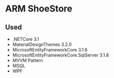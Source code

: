 # ARM ShoeStore
## Used
* .NETCore 3.1
* MaterialDesignThemes 3.2.0
* MicrosoftEntityFrameworkCore 3.1.8
* MicrosoftEntityFrameworkCore.SqlServer 3.1.8
* MVVM Pattern
* MSQL
* WPF
